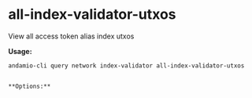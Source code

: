 # all-index-validator-utxos
View all access token alias index utxos



**Usage:**
```
andamio-cli query network index-validator all-index-validator-utxos

```


```

**Options:**
```

```


